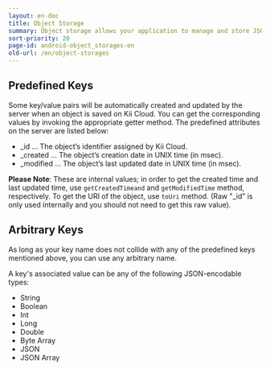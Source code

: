 ```yaml
---
layout: en-doc
title: Object Storage
summary: Object storage allows your application to manage and store JSON-style objects with arbitrary key/value pairs. You can freely define your objects by adding any JSON-encodable data without ever having to do any server-side customization.
sort-priority: 20
page-id: android-object_storages-en
old-url: /en/object-storages
---
```

## Predefined Keys

Some key/value pairs will be automatically created and updated by the server when an object is saved on Kii Cloud.  You can get the corresponding values by invoking the appropriate getter method. The predefined attributes on the server are listed below:

 * \_id ... The object’s identifier assigned by Kii Cloud.
 * \_created ... The object’s creation date in UNIX time (in msec).
 * \_modified ... The object’s last updated date in UNIX time (in msec).

**Please Note**: These are internal values; in order to get the created time and last updated time, use `getCreatedTimeand` and `getModifiedTime` method, respectively.  To get the URI of the object, use `toUri` method.  (Raw "_id" is only used internally and you should not need to get this raw value).


## Arbitrary Keys

As long as your key name does not collide with any of the predefined keys mentioned above, you can use any arbitrary name.

A key's associated value can be any of the following JSON-encodable types:

 * String
 * Boolean
 * Int
 * Long
 * Double
 * Byte Array
 * JSON
 * JSON Array
